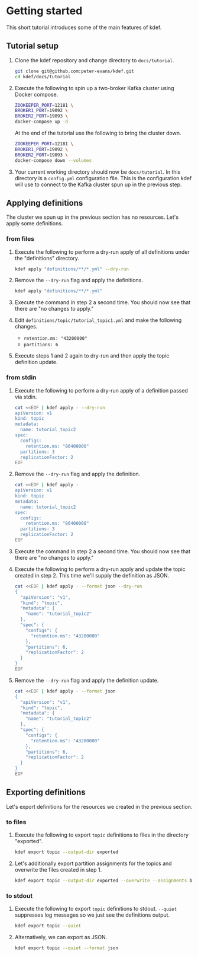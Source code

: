 # Getting started

This short tutorial introduces some of the main features of kdef.

## Tutorial setup

1. Clone the kdef repository and change directory to `docs/tutorial`.

    ```sh
    git clone git@github.com:peter-evans/kdef.git
    cd kdef/docs/tutorial
    ```

2. Execute the following to spin up a two-broker Kafka cluster using Docker compose.

    ```sh
    ZOOKEEPER_PORT=12181 \
    BROKER1_PORT=19092 \
    BROKER2_PORT=19093 \
    docker-compose up -d
    ```

    At the end of the tutorial use the following to bring the cluster down.
    ```sh
    ZOOKEEPER_PORT=12181 \
    BROKER1_PORT=19092 \
    BROKER2_PORT=19093 \
    docker-compose down --volumes
    ```

3. Your current working directory should now be `docs/tutorial`.
    In this directory is a `config.yml` configuration file.
    This is the configuration kdef will use to connect to the Kafka cluster spun up in the previous step.

## Applying definitions

The cluster we spun up in the previous section has no resources. Let's apply some definitions.

### from files

1. Execute the following to perform a dry-run apply of all definitions under the "definitions" directory.

    ```sh
    kdef apply "definitions/**/*.yml" --dry-run
    ```

2. Remove the `--dry-run` flag and apply the definitions.

    ```sh
    kdef apply "definitions/**/*.yml"
    ```

3. Execute the command in step 2 a second time. You should now see that there are "no changes to apply."

4. Edit `definitions/topic/tutorial_topic1.yml` and make the following changes.

    - `retention.ms: "43200000"`
    - `partitions: 6`

5. Execute steps 1 and 2 again to dry-run and then apply the topic definition update.

### from stdin

1. Execute the following to perform a dry-run apply of a definition passed via stdin.

    ```sh
    cat <<EOF | kdef apply - --dry-run
    apiVersion: v1
    kind: topic
    metadata:
      name: tutorial_topic2
    spec:
      configs:
        retention.ms: "86400000"
      partitions: 3
      replicationFactor: 2
    EOF
    ```

2. Remove the `--dry-run` flag and apply the definition.

    ```sh
    cat <<EOF | kdef apply -
    apiVersion: v1
    kind: topic
    metadata:
      name: tutorial_topic2
    spec:
      configs:
        retention.ms: "86400000"
      partitions: 3
      replicationFactor: 2
    EOF
    ```

3. Execute the command in step 2 a second time. You should now see that there are "no changes to apply."

4. Execute the following to perform a dry-run apply and update the topic created in step 2.
    This time we'll supply the definition as JSON.

    ```sh
    cat <<EOF | kdef apply - --format json --dry-run
    {
      "apiVersion": "v1",
      "kind": "topic",
      "metadata": {
        "name": "tutorial_topic2"
      },
      "spec": {
        "configs": {
          "retention.ms": "43200000"
        },
        "partitions": 6,
        "replicationFactor": 2
      }
    }
    EOF
    ```

5. Remove the `--dry-run` flag and apply the definition update.

    ```sh
    cat <<EOF | kdef apply - --format json
    {
      "apiVersion": "v1",
      "kind": "topic",
      "metadata": {
        "name": "tutorial_topic2"
      },
      "spec": {
        "configs": {
          "retention.ms": "43200000"
        },
        "partitions": 6,
        "replicationFactor": 2
      }
    }
    EOF
    ```

## Exporting definitions

Let's export definitions for the resources we created in the previous section.

### to files

1. Execute the following to export `topic` definitions to files in the directory "exported".

    ```sh
    kdef export topic --output-dir exported
    ```

2. Let's additionally export partition assignments for the topics and overwrite the files created in step 1.

    ```sh
    kdef export topic --output-dir exported --overwrite --assignments broker
    ```

### to stdout

1. Execute the following to export `topic` definitions to stdout.
    `--quiet` suppresses log messages so we just see the definitions output.

    ```sh
    kdef export topic --quiet
    ```

2. Alternatively, we can export as JSON.

    ```sh
    kdef export topic --quiet --format json
    ```
